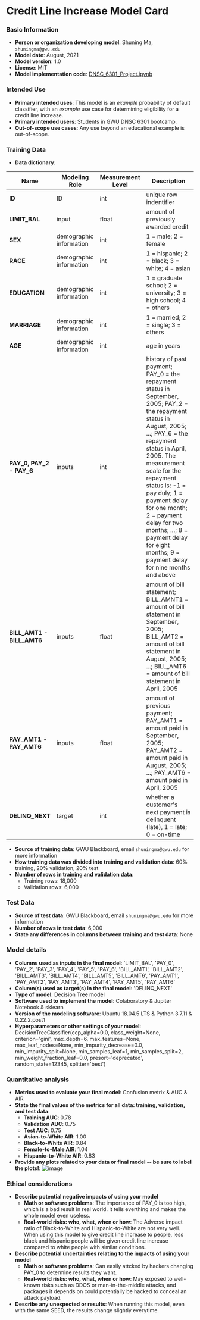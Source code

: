 # Credit Line Increase Model Card

### Basic Information
* __Person or organization developing model__: Shuning Ma, `shuningma@gwu.edu`
* __Model date__: August, 2021
* __Model version__: 1.0
* __License__: MIT
* __Model implementation code__: [DNSC_6301_Project.ipynb](DNSC_6301_Project.ipynb)

### Intended Use
* __Primary intended uses__: This model is an *example* probability of default classifier, with an *example* use case for determining eligibility for a credit line increase.
* __Primary intended users__: Students in GWU DNSC 6301 bootcamp.
* __Out-of-scope use cases__: Any use beyond an educational example is out-of-scope.

### Training Data
* **Data dictionary**:

| Name | Modeling Role | Measurement Level| Description|
| ---- | ------------- | ---------------- | ---------- |
|**ID**| ID | int | unique row indentifier |
| **LIMIT_BAL** | input | float | amount of previously awarded credit |
| **SEX** | demographic information | int | 1 = male; 2 = female
| **RACE** | demographic information | int | 1 = hispanic; 2 = black; 3 = white; 4 = asian |
| **EDUCATION** | demographic information | int | 1 = graduate school; 2 = university; 3 = high school; 4 = others |
| **MARRIAGE** | demographic information | int | 1 = married; 2 = single; 3 = others |
| **AGE** | demographic information | int | age in years |
| **PAY_0, PAY_2 - PAY_6** | inputs | int | history of past payment; PAY_0 = the repayment status in September, 2005; PAY_2 = the repayment status in August, 2005; ...; PAY_6 = the repayment status in April, 2005. The measurement scale for the repayment status is: -1 = pay duly; 1 = payment delay for one month; 2 = payment delay for two months; ...; 8 = payment delay for eight months; 9 = payment delay for nine months and above |
| **BILL_AMT1 - BILL_AMT6** | inputs | float | amount of bill statement; BILL_AMNT1 = amount of bill statement in September, 2005; BILL_AMT2 = amount of bill statement in August, 2005; ...; BILL_AMT6 = amount of bill statement in April, 2005 |
| **PAY_AMT1 - PAY_AMT6** | inputs | float | amount of previous payment; PAY_AMT1 = amount paid in September, 2005; PAY_AMT2 = amount paid in August, 2005; ...; PAY_AMT6 = amount paid in April, 2005 |
| **DELINQ_NEXT**| target | int | whether a customer's next payment is delinquent (late), 1 = late; 0 = on-time |

* **Source of training data**: GWU Blackboard, email `shuningma@gwu.edu` for more information
* **How training data was divided into training and validation data**: 60% training, 20% validation, 20% test
* **Number of rows in training and validation data**:
  * Training rows: 18,000
  * Validation rows: 6,000

### Test Data
* **Source of test data**: GWU Blackboard, email `shuningma@gwu.edu` for more information
* **Number of rows in test data**: 6,000
* **State any differences in columns between training and test data**: None

### Model details
* **Columns used as inputs in the final model**: 'LIMIT_BAL', 'PAY_0', 'PAY_2', 'PAY_3', 'PAY_4', 'PAY_5', 'PAY_6', 'BILL_AMT1', 'BILL_AMT2', 'BILL_AMT3', 'BILL_AMT4', 'BILL_AMT5', 'BILL_AMT6', 'PAY_AMT1', 'PAY_AMT2', 'PAY_AMT3', 'PAY_AMT4', 'PAY_AMT5', 'PAY_AMT6'
* **Column(s) used as target(s) in the final model**: 'DELINQ_NEXT'
* **Type of model**: Decision Tree model
* **Software used to implement the model**:  Colaboratory & Jupiter Notebook & sklearn
* **Version of the modeling software**: Ubuntu 18.04.5 LTS & Python 3.7.11 & 0.22.2.post1
* **Hyperparameters or other settings of your model**: DecisionTreeClassifier(ccp_alpha=0.0, class_weight=None, criterion='gini',
                       max_depth=6, max_features=None, max_leaf_nodes=None,
                       min_impurity_decrease=0.0, min_impurity_split=None,
                       min_samples_leaf=1, min_samples_split=2,
                       min_weight_fraction_leaf=0.0, presort='deprecated',
                       random_state=12345, splitter='best')

### Quantitative analysis
* **Metrics used to evaluate your final model**: Confusion metrix & AUC & AIR
* **State the final values of the metrics for all data: training, validation, and test data**:
  * **Training AUC**: 0.78
  * **Validation AUC**: 0.75
  * **Test AUC**: 0.75
  * **Asian-to-White AIR**: 1.00
  * **Black-to-White AIR**: 0.84
  * **Female-to-Male AIR**: 1.04
  * **Hispanic-to-White AIR**: 0.83
* **Provide any plots related to your data or final model -- be sure to label the plots!**:
![image](https://user-images.githubusercontent.com/31402450/131202053-a66089fc-1fcf-4fac-b4ab-28bc943aa971.png)

### Ethical considerations
* **Describe potential negative impacts of using your model**
  * **Math or software problems**: The importance of PAY_0 is too high, which is a bad result in real world. It tells everthing and makes the whole model even useless. 
  * **Real-world risks: who, what, when or how**: The Adverse impact ratio of Black-to-White and Hispanic-to-White are not very well. When using this model to give credit line increase to people, less black and hispanic people will be given credit line increase compared to white people with similar conditions. 
* **Describe potential uncertainties relating to the impacts of using your model**
  * **Math or software problems**: Can easily attcked by hackers changing PAY_0 to determine results they want. 
  * **Real-world risks: who, what, when or how**: May exposed to  well-known risks such as DDOS or man-in-the-middle attacks, and packages it depends on could potentially be hacked to conceal an attack payload. 
* **Describe any unexpected or results**: When running this model, even with the same SEED, the results change slightly everytime. 
